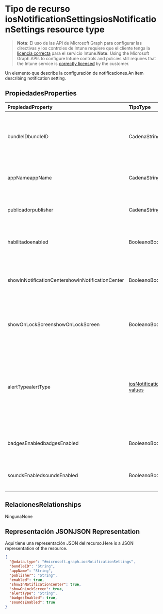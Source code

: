 # <a name="iosnotificationsettings-resource-type"></a><span data-ttu-id="2c9a2-101">Tipo de recurso iosNotificationSettings</span><span class="sxs-lookup"><span data-stu-id="2c9a2-101">iosNotificationSettings resource type</span></span>

> <span data-ttu-id="2c9a2-102">**Nota:** El uso de las API de Microsoft Graph para configurar las directivas y los controles de Intune requiere que el cliente tenga la [licencia correcta](https://go.microsoft.com/fwlink/?linkid=839381) para el servicio Intune.</span><span class="sxs-lookup"><span data-stu-id="2c9a2-102">**Note:** Using the Microsoft Graph APIs to configure Intune controls and policies still requires that the Intune service is [correctly licensed](https://go.microsoft.com/fwlink/?linkid=839381) by the customer.</span></span>

<span data-ttu-id="2c9a2-103">Un elemento que describe la configuración de notificaciones.</span><span class="sxs-lookup"><span data-stu-id="2c9a2-103">An item describing notification setting.</span></span>
## <a name="properties"></a><span data-ttu-id="2c9a2-104">Propiedades</span><span class="sxs-lookup"><span data-stu-id="2c9a2-104">Properties</span></span>
|<span data-ttu-id="2c9a2-105">Propiedad</span><span class="sxs-lookup"><span data-stu-id="2c9a2-105">Property</span></span>|<span data-ttu-id="2c9a2-106">Tipo</span><span class="sxs-lookup"><span data-stu-id="2c9a2-106">Type</span></span>|<span data-ttu-id="2c9a2-107">Descripción</span><span class="sxs-lookup"><span data-stu-id="2c9a2-107">Description</span></span>|
|:---|:---|:---|
|<span data-ttu-id="2c9a2-108">bundleID</span><span class="sxs-lookup"><span data-stu-id="2c9a2-108">bundleID</span></span>|<span data-ttu-id="2c9a2-109">Cadena</span><span class="sxs-lookup"><span data-stu-id="2c9a2-109">String</span></span>|<span data-ttu-id="2c9a2-110">Id. de paquete de la aplicación en el que aplicar esa configuración de notificaciones.</span><span class="sxs-lookup"><span data-stu-id="2c9a2-110">Bundle id of app to which to apply these notification settings.</span></span>|
|<span data-ttu-id="2c9a2-111">appName</span><span class="sxs-lookup"><span data-stu-id="2c9a2-111">appName</span></span>|<span data-ttu-id="2c9a2-112">Cadena</span><span class="sxs-lookup"><span data-stu-id="2c9a2-112">String</span></span>|<span data-ttu-id="2c9a2-113">Nombre de la aplicación que se asociará con el bundleID.</span><span class="sxs-lookup"><span data-stu-id="2c9a2-113">Application name to be associated with the bundleID.</span></span>|
|<span data-ttu-id="2c9a2-114">publicador</span><span class="sxs-lookup"><span data-stu-id="2c9a2-114">publisher</span></span>|<span data-ttu-id="2c9a2-115">Cadena</span><span class="sxs-lookup"><span data-stu-id="2c9a2-115">String</span></span>|<span data-ttu-id="2c9a2-116">Publicador que se asociará con el bundleID.</span><span class="sxs-lookup"><span data-stu-id="2c9a2-116">Publisher to be associated with the bundleID.</span></span>|
|<span data-ttu-id="2c9a2-117">habilitado</span><span class="sxs-lookup"><span data-stu-id="2c9a2-117">enabled</span></span>|<span data-ttu-id="2c9a2-118">Booleano</span><span class="sxs-lookup"><span data-stu-id="2c9a2-118">Boolean</span></span>|<span data-ttu-id="2c9a2-119">Indica si se permiten las notificaciones para esta aplicación.</span><span class="sxs-lookup"><span data-stu-id="2c9a2-119">Indicates whether notifications are allowed for this app.</span></span>|
|<span data-ttu-id="2c9a2-120">showInNotificationCenter</span><span class="sxs-lookup"><span data-stu-id="2c9a2-120">showInNotificationCenter</span></span>|<span data-ttu-id="2c9a2-121">Booleano</span><span class="sxs-lookup"><span data-stu-id="2c9a2-121">Boolean</span></span>|<span data-ttu-id="2c9a2-122">Indica si se pueden mostrar notificaciones en el centro de notificaciones.</span><span class="sxs-lookup"><span data-stu-id="2c9a2-122">Indicates whether notifications can be shown in notification center.</span></span>|
|<span data-ttu-id="2c9a2-123">showOnLockScreen</span><span class="sxs-lookup"><span data-stu-id="2c9a2-123">showOnLockScreen</span></span>|<span data-ttu-id="2c9a2-124">Booleano</span><span class="sxs-lookup"><span data-stu-id="2c9a2-124">Boolean</span></span>|<span data-ttu-id="2c9a2-125">Indica si se pueden mostrar notificaciones en la pantalla de bloqueo.</span><span class="sxs-lookup"><span data-stu-id="2c9a2-125">Indicates whether notifications can be shown on the lock screen.</span></span>|
|<span data-ttu-id="2c9a2-126">alertType</span><span class="sxs-lookup"><span data-stu-id="2c9a2-126">alertType</span></span>|[<span data-ttu-id="2c9a2-127">iosNotificationAlertType</span><span class="sxs-lookup"><span data-stu-id="2c9a2-127">iosNotificationAlertType values</span></span>](../resources/intune_deviceconfig_iosnotificationalerttype.md)|<span data-ttu-id="2c9a2-128">Indica el tipo de alerta para las notificaciones de esta aplicación.</span><span class="sxs-lookup"><span data-stu-id="2c9a2-128">Indicates the type of alert for notifications for this app.</span></span> <span data-ttu-id="2c9a2-129">Los valores posibles son: `deviceDefault`, `banner`, `modal` y `none`.</span><span class="sxs-lookup"><span data-stu-id="2c9a2-129">Possible values are: `deviceDefault`, `banner`, `modal`, `none`.</span></span>|
|<span data-ttu-id="2c9a2-130">badgesEnabled</span><span class="sxs-lookup"><span data-stu-id="2c9a2-130">badgesEnabled</span></span>|<span data-ttu-id="2c9a2-131">Booleano</span><span class="sxs-lookup"><span data-stu-id="2c9a2-131">Boolean</span></span>|<span data-ttu-id="2c9a2-132">Indica si se permiten los distintivos para esta aplicación.</span><span class="sxs-lookup"><span data-stu-id="2c9a2-132">Indicates whether badges are allowed for this app.</span></span>|
|<span data-ttu-id="2c9a2-133">soundsEnabled</span><span class="sxs-lookup"><span data-stu-id="2c9a2-133">soundsEnabled</span></span>|<span data-ttu-id="2c9a2-134">Booleano</span><span class="sxs-lookup"><span data-stu-id="2c9a2-134">Boolean</span></span>|<span data-ttu-id="2c9a2-135">Indica si se permiten los sonidos para esta aplicación.</span><span class="sxs-lookup"><span data-stu-id="2c9a2-135">Indicates whether sounds are allowed for this app.</span></span>|

## <a name="relationships"></a><span data-ttu-id="2c9a2-136">Relaciones</span><span class="sxs-lookup"><span data-stu-id="2c9a2-136">Relationships</span></span>
<span data-ttu-id="2c9a2-137">Ninguna</span><span class="sxs-lookup"><span data-stu-id="2c9a2-137">None</span></span>
## <a name="json-representation"></a><span data-ttu-id="2c9a2-138">Representación JSON</span><span class="sxs-lookup"><span data-stu-id="2c9a2-138">JSON Representation</span></span>
<span data-ttu-id="2c9a2-139">Aquí tiene una representación JSON del recurso.</span><span class="sxs-lookup"><span data-stu-id="2c9a2-139">Here is a JSON representation of the resource.</span></span>
<!--{
  "blockType": "resource",
  "@odata.type": "microsoft.graph.iosNotificationSettings"
}-->
``` json
{
  "@odata.type": "#microsoft.graph.iosNotificationSettings",
  "bundleID": "String",
  "appName": "String",
  "publisher": "String",
  "enabled": true,
  "showInNotificationCenter": true,
  "showOnLockScreen": true,
  "alertType": "String",
  "badgesEnabled": true,
  "soundsEnabled": true
}
```








